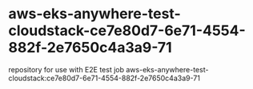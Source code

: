 # aws-eks-anywhere-test-cloudstack-ce7e80d7-6e71-4554-882f-2e7650c4a3a9-71
repository for use with E2E test job aws-eks-anywhere-test-cloudstack:ce7e80d7-6e71-4554-882f-2e7650c4a3a9-71

